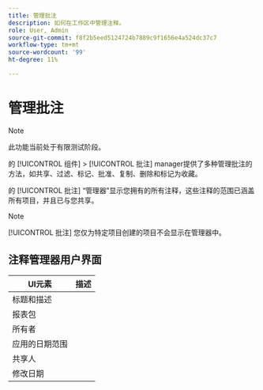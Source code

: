 ```yaml
---
title: 管理批注
description: 如何在工作区中管理注释。
role: User, Admin
source-git-commit: f8f2b5eed5124724b7889c9f1656e4a524dc37c7
workflow-type: tm+mt
source-wordcount: '99'
ht-degree: 11%

---
```



# 管理批注

>[!NOTE]
>
>此功能当前处于有限测试阶段。

的 [!UICONTROL 组件] > [!UICONTROL 批注] manager提供了多种管理批注的方法，如共享、过滤、标记、批准、复制、删除和标记为收藏。

的 [!UICONTROL 批注] “管理器”显示您拥有的所有注释，这些注释的范围已涵盖所有项目，并且已与您共享。

>[!NOTE]
>
>[!UICONTROL 批注] 您仅为特定项目创建的项目不会显示在管理器中。

## 注释管理器用户界面

| UI元素 | 描述 |
| --- | --- | 
| 标题和描述 |  |
| 报表包 |  |
| 所有者 |  |
| 应用的日期范围 |  |
| 共享人 |  |
| 修改日期 |  |

